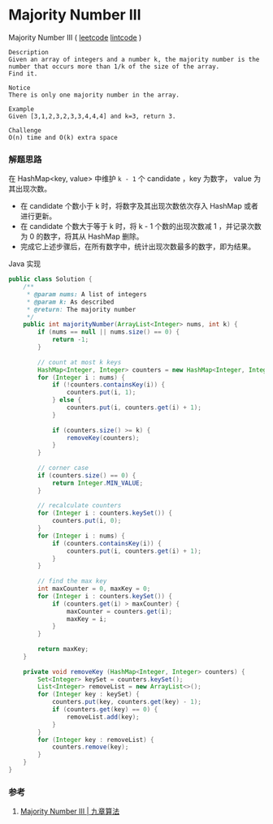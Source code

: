 #  Majority Number III

 Majority Number III ( [leetcode]()  [lintcode](http://www.lintcode.com/en/problem/majority-number-iii/) )

```
Description
Given an array of integers and a number k, the majority number is the number that occurs more than 1/k of the size of the array.
Find it.

Notice
There is only one majority number in the array.

Example
Given [3,1,2,3,2,3,3,4,4,4] and k=3, return 3.

Challenge 
O(n) time and O(k) extra space
```



### 解题思路

在 HashMap<key, value> 中维护 `k - 1` 个 candidate ，key 为数字， value 为其出现次数。

- 在 candidate 个数小于 k 时，将数字及其出现次数依次存入 HashMap 或者进行更新。
- 在 candidate 个数大于等于 k 时，将 k - 1 个数的出现次数减 1 ，并记录次数为 0 的数字，将其从 HashMap 删除。
- 完成它上述步骤后，在所有数字中，统计出现次数最多的数字，即为结果。

Java 实现

```java
public class Solution {
    /**
     * @param nums: A list of integers
     * @param k: As described
     * @return: The majority number
     */
    public int majorityNumber(ArrayList<Integer> nums, int k) {
        if (nums == null || nums.size() == 0) {
            return -1;
        }
        
        // count at most k keys
        HashMap<Integer, Integer> counters = new HashMap<Integer, Integer>();
        for (Integer i : nums) {
            if (!counters.containsKey(i)) {
                counters.put(i, 1);
            } else {
                counters.put(i, counters.get(i) + 1);
            }
            
            if (counters.size() >= k) {
                removeKey(counters);
            }
        }
        
        // corner case
        if (counters.size() == 0) {
            return Integer.MIN_VALUE;
        }
        
        // recalculate counters
        for (Integer i : counters.keySet()) {
            counters.put(i, 0);
        }
        for (Integer i : nums) {
            if (counters.containsKey(i)) {
                counters.put(i, counters.get(i) + 1);
            }
        }
        
        // find the max key
        int maxCounter = 0, maxKey = 0;
        for (Integer i : counters.keySet()) {
            if (counters.get(i) > maxCounter) {
                maxCounter = counters.get(i);
                maxKey = i;
            }
        }
        
        return maxKey;
    }
    
    private void removeKey (HashMap<Integer, Integer> counters) {
        Set<Integer> keySet = counters.keySet();
        List<Integer> removeList = new ArrayList<>();
        for (Integer key : keySet) {
            counters.put(key, counters.get(key) - 1);
            if (counters.get(key) == 0) {
                removeList.add(key);
            }
        }
        for (Integer key : removeList) {
            counters.remove(key);
        }
    }
}

```



### 参考

1. [Majority Number III | 九章算法](http://www.jiuzhang.com/solutions/majority-number-iii/)
